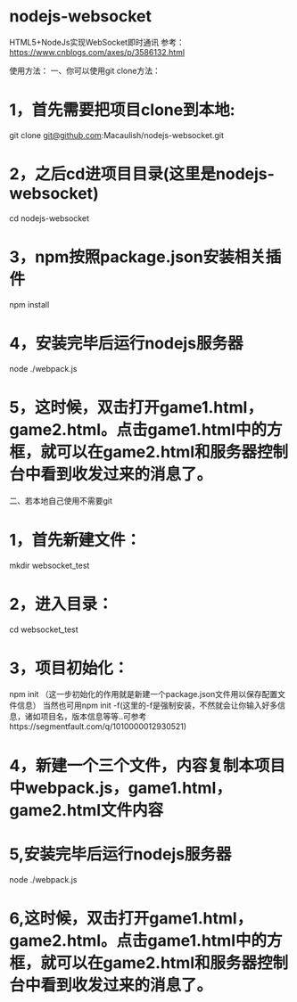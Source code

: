 # nodejs-websocket
HTML5+NodeJs实现WebSocket即时通讯
参考：https://www.cnblogs.com/axes/p/3586132.html

使用方法：
一、你可以使用git clone方法：
# 1，首先需要把项目clone到本地:
git clone git@github.com:Macaulish/nodejs-websocket.git
# 2，之后cd进项目目录(这里是nodejs-websocket)
cd nodejs-websocket
# 3，npm按照package.json安装相关插件
npm install
# 4，安装完毕后运行nodejs服务器
node ./webpack.js
# 5，这时候，双击打开game1.html，game2.html。点击game1.html中的方框，就可以在game2.html和服务器控制台中看到收发过来的消息了。



二、若本地自己使用不需要git
# 1，首先新建文件：
mkdir websocket_test
# 2，进入目录：
cd websocket_test
# 3，项目初始化：
npm init    （这一步初始化的作用就是新建一个package.json文件用以保存配置文件信息）
当然也可用npm init -f(这里的-f是强制安装，不然就会让你输入好多信息，诸如项目名，版本信息等等..可参考https://segmentfault.com/q/1010000012930521)
# 4，新建一个三个文件，内容复制本项目中webpack.js，game1.html，game2.html文件内容
# 5,安装完毕后运行nodejs服务器
node ./webpack.js
# 6,这时候，双击打开game1.html，game2.html。点击game1.html中的方框，就可以在game2.html和服务器控制台中看到收发过来的消息了。
